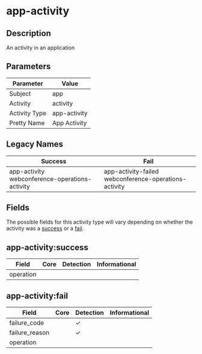app-activity
============

Description
-----------
An activity in an application

Parameters
----------
| Parameter     | Value        |
| ------------- | ------------ |
| Subject       | app          |
| Activity      | activity     |
| Activity Type | app-activity |
| Pretty Name   | App Activity |

Legacy Names
------------
| Success                                               | Fail                                                         |
| ----------------------------------------------------- | ------------------------------------------------------------ |
| app-activity<br>webconference-operations-activity<br> | app-activity-failed<br>webconference-operations-activity<br> |

Fields
------

The possible fields for this activity type will vary depending on whether the activity was a [success](#app-activitysuccess) or a [fail](#app-activityfail).


app-activity:success
--------------------

| Field     | Core | Detection | Informational |
| --------- | ---- | --------- | ------------- |
| operation |      |           |               |

app-activity:fail
-----------------

| Field          | Core | Detection | Informational |
| -------------- | ---- | --------- | ------------- |
| failure_code   |      | &#10003;  |               |
| failure_reason |      | &#10003;  |               |
| operation      |      |           |               |
